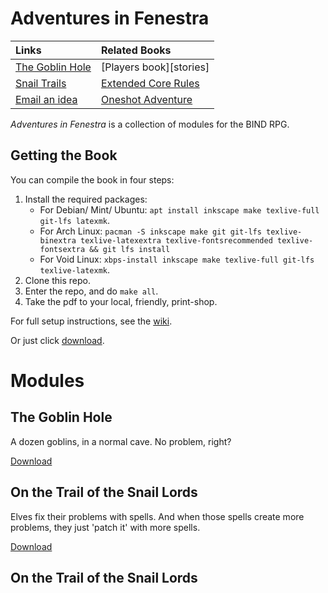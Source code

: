 # Adventures in Fenestra

| Links                          | Related Books                  |
|:-------------------------------|:-------------------------------|
| [The Goblin Hole][goblin hole] | [Players book][stories]        |
| [Snail Trails][feylands]       | [Extended Core Rules][core]    |
| [Email an idea][issues email]  | [Oneshot Adventure][oneshot]   |

*Adventures in Fenestra* is a collection of modules for the BIND RPG.

## Getting the Book

You can compile the book in four steps:

1. Install the required packages:
    * For Debian/ Mint/ Ubuntu: `apt install inkscape make texlive-full git-lfs latexmk`.
    * For Arch Linux: `pacman -S inkscape make git git-lfs texlive-binextra texlive-latexextra texlive-fontsrecommended texlive-fontsextra && git lfs install`
    * For Void Linux: `xbps-install inkscape make texlive-full git-lfs texlive-latexmk`.
1. Clone this repo.
1. Enter the repo, and do `make all`.
1. Take the pdf to your local, friendly, print-shop.

For full setup instructions, see the [wiki][compiling].

Or just click [download][goblin hole].

# Modules

## The Goblin Hole

A dozen goblins, in a normal cave.
No problem, right?

[Download][goblin hole]

## On the Trail of the Snail Lords

Elves fix their problems with spells.
And when those spells create more problems, they just 'patch it' with more spells.

[Download][feylands]

## On the Trail of the Snail Lords

[compiling]: https://gitlab.com/bindrpg/core/-/wikis/dev/Compiling
[oneshot]: https://gitlab.com/bindrpg/oneshot/-/jobs/artifacts/master/raw/Escape_from_the_Goblin_Horde.pdf?job=build
[core]: https://gitlab.com/bindrpg/metabind/-/jobs/artifacts/master/raw/complete/Core_Rules.pdf?job=build
[aif]: https://gitlab.com/bindrpg/aif/-/jobs/artifacts/master/raw/Adventures_in_Fenestra.pdf?job=build
[goblin hole]: https://gitlab.com/bindrpg/aif/-/jobs/artifacts/master/raw/The_Goblin_Hole.pdf?job=build
[feylands]: https://gitlab.com/bindrpg/aif/-/jobs/artifacts/master/raw/Snail_Trails.pdf?job=build
[issues email]: mailto:contact-project+bindrpg-aif-16324948-issue-@incoming.gitlab.com
